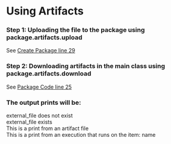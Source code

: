 # Using Artifacts

### Step 1: Uploading the file to the package using package.artifacts.upload  
See [Create Package line 29](create_package.py)

### Step 2: Downloading artifacts in the main class using package.artifacts.download  
See [Package Code line 25](main.py)

### The output prints will be:  
external_file does not exist  
external_file exists  
This is a print from an artifact file  
This is a print from an execution that runs on the item: name
